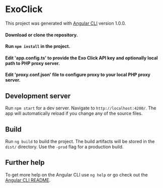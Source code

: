 # ExoClick

This project was generated with [Angular CLI](https://github.com/angular/angular-cli) version 1.0.0.

#### Download or clone the repository.
#### Run `npm install` in the project.
#### Edit 'app.config.ts' to provide the Exo Click API key and optionally local path to PHP proxy server.
#### Edit 'proxy.conf.json' file to configure proxy to your local PHP proxy server.

## Development server

Run `npm start` for a dev server. Navigate to `http://localhost:4200/`. The app will automatically reload if you change any of the source files.

## Build

Run `ng build` to build the project. The build artifacts will be stored in the `dist/` directory. Use the `-prod` flag for a production build.

## Further help

To get more help on the Angular CLI use `ng help` or go check out the [Angular CLI README](https://github.com/angular/angular-cli/blob/master/README.md).


